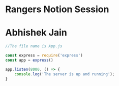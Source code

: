 # Rangers Notion Session

# Abhishek Jain

```jsx
//The file name is App.js

const express = require('express')
const app = express()

app.listen(8000, () => {
	console.log('The server is up and running');
}
```
